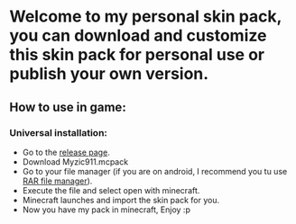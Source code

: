 # Welcome to my personal skin pack, you can download and customize this skin pack for personal use or publish your own version.

## How to use in game:

### Universal installation:

* Go to the [release page](https://github.com/Myzic911/mcpe-skin-pack/releases).
* Download Myzic911.mcpack
* Go to your file manager (if you are on android, I recommend you tu use [RAR file manager](https://play.google.com/store/apps/details?id=com.rarlab.rar)).
* Execute the file and select open with minecraft.
* Minecraft launches and import the skin pack for you.
* Now you have my pack in minecraft, Enjoy :p
